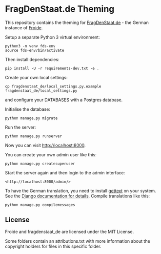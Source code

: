 # FragDenStaat.de Theming

This repository contains the theming for
[FragDenStaat.de](https://fragdenstaat.de) - the German instance of [Froide](https://github.com/stefanw/froide).


Setup a separate Python 3 virtual environment:

```
python3 -m venv fds-env
source fds-env/bin/activate
```

Then install dependencies:

```
pip install -U -r requirements-dev.txt -e .
```

Create your own local settings:
```
cp fragdenstaat_de/local_settings.py.example fragdenstaat_de/local_settings.py
```

and configure your DATABASES with a Postgres database.

Initialise the database:
```
python manage.py migrate
```

Run the server:
```
python manage.py runserver
```
Now you can visit <http://localhost:8000>.

You can create your own admin user like this:

```
python manage.py createsuperuser
```

Start the server again and then login to the admin interface:

    <http://localhost:8000/admin/>


To have the German translation, you need to install [gettext](https://www.gnu.org/software/gettext/gettext.html) on your system. See the [Django documentation for details](https://docs.djangoproject.com/en/1.10/topics/i18n/translation/). Compile translations like this:

```
python manage.py compilemessages
```

## License

Froide and fragdenstaat_de are licensed under the MIT License.

Some folders contain an attributions.txt with more information about the copyright holders for files in this specific folder.
